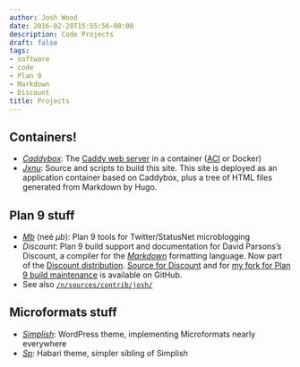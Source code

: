 ```yaml
---
author: Josh Wood
date: 2016-02-28T15:55:56-08:00
description: Code Projects
draft: false
tags:
- software
- code
- Plan 9
- Markdown
- Discount
title: Projects
---
```


## Containers!

* [*Caddybox*][caddybox]: The [Caddy web server][caddy] in a container ([ACI][caddybox-aci] or Docker)
* [*Jxnu*][jxnu]: Source and scripts to build this site. This site is deployed as an application container based on Caddybox, plus a tree of HTML files generated from Markdown by Hugo.

## Plan 9 stuff

* [*Mb*][mb] (neé *µb*): Plan 9 tools for Twitter/StatusNet microblogging
* *Discount*: Plan 9 build support and documentation for David Parsons’s Discount, a compiler for the [*Markdown*][markdown] formatting language. Now part of the [Discount distribution][discount]. [Source for Discount][discount-gh] and for [my fork for Plan 9 build maintenance][discount-gh-joshix] is available on GitHub.
* See also [`/n/sources/contrib/josh/`][9contrib-josh]

## Microformats stuff

* [*Simplish*][simplish]: WordPress theme, implementing Microformats nearly everywhere
* [*Sp*][sp]: Habari theme, simpler sibling of Simplish


[9contrib-josh]: http://plan9.bell-labs.com/sources/contrib/josh/
[caddy]: https://caddyserver.com
[caddybox]: https://github.com/joshix/caddybox
[caddybox-aci]: https://github.com/joshix/caddybox/tree/acbuild
[discount]: http://www.pell.portland.or.us/~orc/Code/markdown/
[discount-gh]: https://github.com/orc/discount
[discount-gh-joshix]: http://github.com/joshix/discount
[jxnu]: https://github.com/joshix/jxnu
[markdown]: http://daringfireball.net/projects/markdown/
[mb]: ../project/mb/
[simplish]: http://code.google.com/p/simplish
[sp]: http://code.google.com/p/sp-theme
